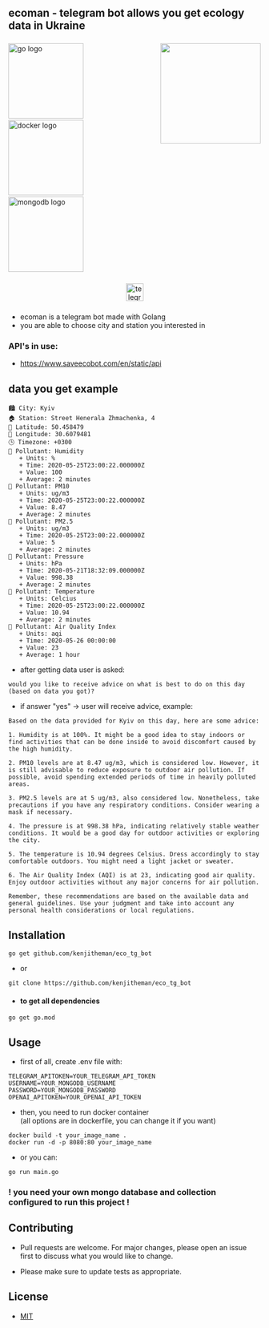 <h2 align="left">ecoman - telegram bot allows you get ecology data in Ukraine</h2>

###

<img align="right" height="200" src="https://media.tenor.com/GCun7zWO5NcAAAAC/sakura-tree.gif"  />

###

<div align="left">
  <img src="https://cdn.jsdelivr.net/gh/devicons/devicon/icons/go/go-original.svg" height="150" alt="go logo"  />
  <img width="" />
  <img src="https://cdn.jsdelivr.net/gh/devicons/devicon/icons/docker/docker-original.svg" height="150" alt="docker logo"  />
  <img width="" />
  <img src="https://cdn.jsdelivr.net/gh/devicons/devicon/icons/mongodb/mongodb-original.svg" height="150" alt="mongodb logo"  />
</div>

###

<div align="center">
  <a href="https://t.me/ecomanchan_bot" target="_blank">
    <img src="https://img.shields.io/static/v1?message=ecoman&logo=telegram&label=&color=2CA5E0&logoColor=white&labelColor=&style=for-the-badge" height="35" alt="telegram logo"  />
  </a>
</div>

###

- ecoman is a telegram bot made with Golang
- you are able to choose city and station you interested in

### API's in use:
- https://www.saveecobot.com/en/static/api

## data you get example
```
🏙️ City: Kyiv
🏠 Station: Street Henerala Zhmachenka, 4
🧭 Latitude: 50.458479
🧭 Longitude: 30.6079481
🕒 Timezone: +0300
💎 Pollutant: Humidity
   + Units: %
   + Time: 2020-05-25T23:00:22.000000Z
   + Value: 100
   + Average: 2 minutes
💎 Pollutant: PM10
   + Units: ug/m3
   + Time: 2020-05-25T23:00:22.000000Z
   + Value: 8.47
   + Average: 2 minutes
💎 Pollutant: PM2.5
   + Units: ug/m3
   + Time: 2020-05-25T23:00:22.000000Z
   + Value: 5
   + Average: 2 minutes
💎 Pollutant: Pressure
   + Units: hPa
   + Time: 2020-05-21T18:32:09.000000Z
   + Value: 998.38
   + Average: 2 minutes
💎 Pollutant: Temperature
   + Units: Celcius
   + Time: 2020-05-25T23:00:22.000000Z
   + Value: 10.94
   + Average: 2 minutes
💎 Pollutant: Air Quality Index
   + Units: aqi
   + Time: 2020-05-26 00:00:00
   + Value: 23
   + Average: 1 hour
```
- after getting data user is asked:
```
would you like to receive advice on what is best to do on this day (based on data you got)?
```
- if answer "yes" -> user will receive advice, example:
```
Based on the data provided for Kyiv on this day, here are some advice:

1. Humidity is at 100%. It might be a good idea to stay indoors or find activities that can be done inside to avoid discomfort caused by the high humidity.

2. PM10 levels are at 8.47 ug/m3, which is considered low. However, it is still advisable to reduce exposure to outdoor air pollution. If possible, avoid spending extended periods of time in heavily polluted areas.

3. PM2.5 levels are at 5 ug/m3, also considered low. Nonetheless, take precautions if you have any respiratory conditions. Consider wearing a mask if necessary.

4. The pressure is at 998.38 hPa, indicating relatively stable weather conditions. It would be a good day for outdoor activities or exploring the city.

5. The temperature is 10.94 degrees Celsius. Dress accordingly to stay comfortable outdoors. You might need a light jacket or sweater.

6. The Air Quality Index (AQI) is at 23, indicating good air quality. Enjoy outdoor activities without any major concerns for air pollution.

Remember, these recommendations are based on the available data and general guidelines. Use your judgment and take into account any personal health considerations or local regulations.
```

## Installation

```
go get github.com/kenjitheman/eco_tg_bot 
```

- or

```
git clone https://github.com/kenjitheman/eco_tg_bot 
```
- #### to get all dependencies
```
go get go.mod
```

## Usage
- first of all, create .env file with:
```
TELEGRAM_APITOKEN=YOUR_TELEGRAM_API_TOKEN
USERNAME=YOUR_MONGODB_USERNAME
PASSWORD=YOUR_MONGODB_PASSWORD
OPENAI_APITOKEN=YOUR_OPENAI_API_TOKEN
```
- then, you need to run docker container\
(all options are in dockerfile, you can change it if you want)
```
docker build -t your_image_name .
docker run -d -p 8080:80 your_image_name
```

- or you can:
```
go run main.go
```

### ! you need your own mongo database and collection configured to run this project !

## Contributing

- Pull requests are welcome. For major changes, please open an issue first
to discuss what you would like to change.

- Please make sure to update tests as appropriate.

## License

- [MIT](https://choosealicense.com/licenses/mit/)
